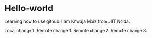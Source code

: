 # Hello-world
Learning how to use github.
I am Khwaja Moiz from JIIT Noida.

Local change 1.
Remote change 1.
Remote change 2.
Remote change 3.
